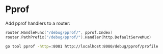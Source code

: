 # Pprof

Add pprof handlers to a router:

```go
router.HandleFunc("/debug/pprof/", pprof.Index)  
router.PathPrefix("/debug/pprof/").Handler(http.DefaultServeMux)
```


```bash
go tool pprof -http=:8081 http://localhost:8080/debug/pprof/profile
```